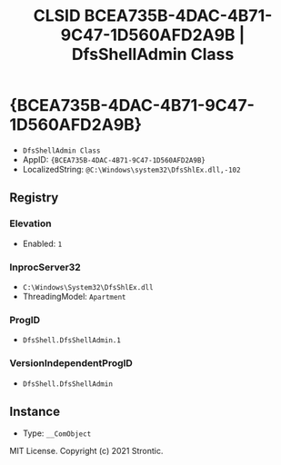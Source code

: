 ﻿---
title: "CLSID BCEA735B-4DAC-4B71-9C47-1D560AFD2A9B | DfsShellAdmin Class"
excerpt: What is COM-Object CLSID BCEA735B-4DAC-4B71-9C47-1D560AFD2A9B?
---

# {BCEA735B-4DAC-4B71-9C47-1D560AFD2A9B}

* `DfsShellAdmin Class`
* AppID: `{BCEA735B-4DAC-4B71-9C47-1D560AFD2A9B}`
* LocalizedString: `@C:\Windows\system32\DfsShlEx.dll,-102`

## Registry


### Elevation

* Enabled: `1`

### InprocServer32

* `C:\Windows\System32\DfsShlEx.dll`
* ThreadingModel: `Apartment`

### ProgID

* `DfsShell.DfsShellAdmin.1`

### VersionIndependentProgID

* `DfsShell.DfsShellAdmin`

## Instance

* Type: `__ComObject`

MIT License. Copyright (c) 2021 Strontic.


